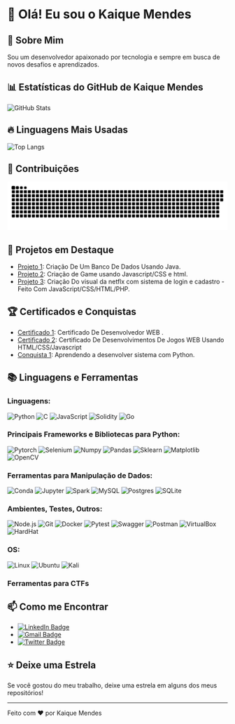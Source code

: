 # 👋 Olá! Eu sou o Kaique Mendes 

## 🚀 Sobre Mim
Sou um desenvolvedor apaixonado por tecnologia e sempre em busca de novos desafios e aprendizados. 

## 📊 Estatísticas do GitHub de Kaique Mendes

![GitHub Stats](https://github-readme-stats.vercel.app/api?username=KaiqueMendess&show_icons=true&theme=dark&include_all_commits=true&count_private=true)

## 🔥 Linguagens Mais Usadas

![Top Langs](https://github-readme-stats.vercel.app/api/top-langs/?username=KaiqueMendess&layout=compact&theme=dark)

## 🐍 Contribuições

![snake gif](https://github.com/KaiqueMendess/KaiqueMendess/blob/output/github-contribution-grid-snake.svg)

## 🌟 Projetos em Destaque

- [Projeto 1](https://github.com/KaiqueMendess/ProjetosKaique/blob/main/BancoDigitalKM.zip): Criação De Um Banco De Dados Usando Java.
- [Projeto 2](https://github.com/KaiqueMendess/ProjetosKaique/blob/main/Jogo%206%20KM.zip): Criação de Game usando Javascript/CSS e html.
- [Projeto 3](https://github.com/KaiqueMendess/ProjetosKaique/blob/main/NETFLIX2.zip): Criação Do visual da netflx com sistema de login e cadastro - Feito Com JavaScript/CSS/HTML/PHP.

## 🏆 Certificados e Conquistas

- [Certificado 1](https://dio.me/certificate/4B7454D7/share): Certificado De Desenvolvedor WEB .
- [Certificado 2](https://dio.me/certificate/8C8F1DE2/share): Certificado De Desenvolvimentos De Jogos WEB Usando HTML/CSS/Javascript
- [Conquista 1](https://dio.me/certificate/WHPI0PW5/share): Aprendendo a desenvolver sistema com Python.

## 📚 Linguagens e Ferramentas

### Linguagens:
<p>
  <img src="URL_PYTHON" alt="Python" width="40" height="40"/>
  <img src="URL_C" alt="C" width="40" height="40"/>
  <img src="URL_JS" alt="JavaScript" width="40" height="40"/>
  <img src="URL_SOLIDITY" alt="Solidity" width="40" height="40"/>
  <img src="URL_GO" alt="Go" width="40" height="40"/>
</p>

### Principais Frameworks e Bibliotecas para Python:
<p>
  <img src="URL_PYTORCH" alt="Pytorch" width="40" height="40"/>
  <img src="URL_SELENIUM" alt="Selenium" width="40" height="40"/>
  <img src="URL_NUMPY" alt="Numpy" width="40" height="40"/>
  <img src="URL_PANDAS" alt="Pandas" width="40" height="40"/>
  <img src="URL_SKLEARN" alt="Sklearn" width="40" height="40"/>
  <img src="URL_MATPLOTLIB" alt="Matplotlib" width="40" height="40"/>
  <img src="URL_OPENCV" alt="OpenCV" width="40" height="40"/>
</p>

### Ferramentas para Manipulação de Dados:
<p>
  <img src="URL_CONDA" alt="Conda" width="40" height="40"/>
  <img src="URL_JUPYTER" alt="Jupyter" width="40" height="40"/>
  <img src="URL_SPARK" alt="Spark" width="40" height="40"/>
  <img src="URL_MYSQL" alt="MySQL" width="40" height="40"/>
  <img src="URL_POSTGRES" alt="Postgres" width="40" height="40"/>
  <img src="URL_SQLITE" alt="SQLite" width="40" height="40"/>
</p>

### Ambientes, Testes, Outros:
<p>
  <img src="URL_NODEJS" alt="Node.js" width="40" height="40"/>
  <img src="URL_GIT" alt="Git" width="40" height="40"/>
  <img src="URL_DOCKER" alt="Docker" width="40" height="40"/>
  <img src="URL_PYTEST" alt="Pytest" width="40" height="40"/>
  <img src="URL_SWAGGER" alt="Swagger" width="40" height="40"/>
  <img src="URL_POSTMAN" alt="Postman" width="40" height="40"/>
  <img src="URL_VIRTUALBOX" alt="VirtualBox" width="40" height="40"/>
  <img src="URL_HARDHAT" alt="HardHat" width="40" height="40"/>
</p>

### OS:
<p>
  <img src="URL_LINUX" alt="Linux" width="40" height="40"/>
  <img src="URL_UBUNTU" alt="Ubuntu" width="40" height="40"/>
  <img src="URL_KALI" alt="Kali" width="40" height="40"/>
</p>

### Ferramentas para CTFs
<!-- Adicione as ferramentas de CTFs aqui, se necessário -->

## 📫 Como me Encontrar

- [![LinkedIn Badge](https://img.shields.io/badge/-LinkedIn-blue?style=flat-square&logo=LinkedIn&logoColor=white&link=https://www.linkedin.com/in/kaique-mendes-813208186/)](https://www.linkedin.com/in/kaique-mendes-813208186/)
- [![Gmail Badge](https://img.shields.io/badge/-Email-c14438?style=flat-square&logo=Gmail&logoColor=white&link=mailto:kaiquemendesn10@gmail.com)](mailto:kaiquemendesn10@gmail.com)
- [![Twitter Badge](https://img.shields.io/badge/-Twitter-1DA1F2?style=flat-square&logo=Twitter&logoColor=white&link=https://x.com/KaiqueM19220784)](https://x.com/KaiqueM19220784)

## ⭐️ Deixe uma Estrela

Se você gostou do meu trabalho, deixe uma estrela em alguns dos meus repositórios!

---

Feito com ❤️ por Kaique Mendes
